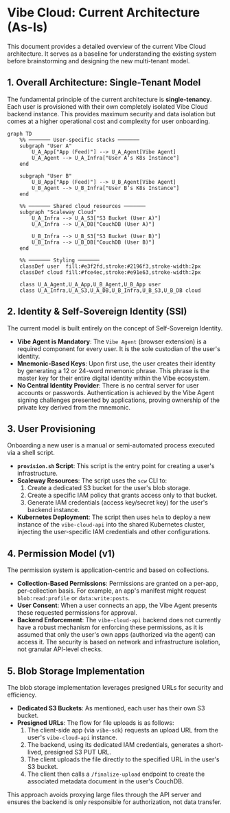 # Vibe Cloud: Current Architecture (As-Is)

This document provides a detailed overview of the current Vibe Cloud architecture. It serves as a baseline for understanding the existing system before brainstorming and designing the new multi-tenant model.

## 1. Overall Architecture: Single-Tenant Model

The fundamental principle of the current architecture is **single-tenancy**. Each user is provisioned with their own completely isolated Vibe Cloud backend instance. This provides maximum security and data isolation but comes at a higher operational cost and complexity for user onboarding.

```mermaid
graph TD
    %% ─────── User-specific stacks ───────
    subgraph "User A"
        U_A_App["App (Feed)"] --> U_A_Agent[Vibe Agent]
        U_A_Agent --> U_A_Infra["User A’s K8s Instance"]
    end

    subgraph "User B"
        U_B_App["App (Feed)"] --> U_B_Agent[Vibe Agent]
        U_B_Agent --> U_B_Infra["User B’s K8s Instance"]
    end

    %% ─────── Shared cloud resources ───────
    subgraph "Scaleway Cloud"
        U_A_Infra --> U_A_S3["S3 Bucket (User A)"]
        U_A_Infra --> U_A_DB["CouchDB (User A)"]

        U_B_Infra --> U_B_S3["S3 Bucket (User B)"]
        U_B_Infra --> U_B_DB["CouchDB (User B)"]
    end

    %% ─────── Styling ───────
    classDef user  fill:#e3f2fd,stroke:#2196f3,stroke-width:2px
    classDef cloud fill:#fce4ec,stroke:#e91e63,stroke-width:2px

    class U_A_Agent,U_A_App,U_B_Agent,U_B_App user
    class U_A_Infra,U_A_S3,U_A_DB,U_B_Infra,U_B_S3,U_B_DB cloud

```

## 2. Identity & Self-Sovereign Identity (SSI)

The current model is built entirely on the concept of Self-Sovereign Identity.

-   **Vibe Agent is Mandatory**: The `Vibe Agent` (browser extension) is a required component for every user. It is the sole custodian of the user's identity.
-   **Mnemonic-Based Keys**: Upon first use, the user creates their identity by generating a 12 or 24-word mnemonic phrase. This phrase is the master key for their entire digital identity within the Vibe ecosystem.
-   **No Central Identity Provider**: There is no central server for user accounts or passwords. Authentication is achieved by the Vibe Agent signing challenges presented by applications, proving ownership of the private key derived from the mnemonic.

## 3. User Provisioning

Onboarding a new user is a manual or semi-automated process executed via a shell script.

-   **`provision.sh` Script**: This script is the entry point for creating a user's infrastructure.
-   **Scaleway Resources**: The script uses the `scw` CLI to:
    1.  Create a dedicated S3 bucket for the user's blob storage.
    2.  Create a specific IAM policy that grants access only to that bucket.
    3.  Generate IAM credentials (access key/secret key) for the user's backend instance.
-   **Kubernetes Deployment**: The script then uses `helm` to deploy a new instance of the `vibe-cloud-api` into the shared Kubernetes cluster, injecting the user-specific IAM credentials and other configurations.

## 4. Permission Model (v1)

The permission system is application-centric and based on collections.

-   **Collection-Based Permissions**: Permissions are granted on a per-app, per-collection basis. For example, an app's manifest might request `blob:read:profile` or `data:write:posts`.
-   **User Consent**: When a user connects an app, the Vibe Agent presents these requested permissions for approval.
-   **Backend Enforcement**: The `vibe-cloud-api` backend does not currently have a robust mechanism for enforcing these permissions, as it is assumed that only the user's own apps (authorized via the agent) can access it. The security is based on network and infrastructure isolation, not granular API-level checks.

## 5. Blob Storage Implementation

The blob storage implementation leverages presigned URLs for security and efficiency.

-   **Dedicated S3 Buckets**: As mentioned, each user has their own S3 bucket.
-   **Presigned URLs**: The flow for file uploads is as follows:
    1.  The client-side app (via `vibe-sdk`) requests an upload URL from the user's `vibe-cloud-api` instance.
    2.  The backend, using its dedicated IAM credentials, generates a short-lived, presigned S3 PUT URL.
    3.  The client uploads the file directly to the specified URL in the user's S3 bucket.
    4.  The client then calls a `/finalize-upload` endpoint to create the associated metadata document in the user's CouchDB.

This approach avoids proxying large files through the API server and ensures the backend is only responsible for authorization, not data transfer.
